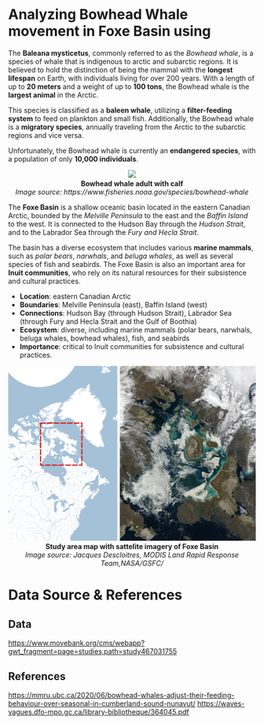 # Analyzing Bowhead Whale movement in Foxe Basin using

The **Baleana mysticetus**, commonly referred to as the *Bowhead whale*, is a species of whale that is indigenous to arctic and subarctic regions. It is believed to hold the distinction of being the mammal with the **longest lifespan** on Earth, with individuals living for over 200 years. With a length of up to **20 meters** and a weight of up to **100 tons**, the Bowhead whale is the **largest animal** in the Arctic.

This species is classified as a **baleen whale**, utilizing a **filter-feeding system** to feed on plankton and small fish. Additionally, the Bowhead whale is a **migratory species**, annually traveling from the Arctic to the subarctic regions and vice versa.

Unfortunately, the Bowhead whale is currently an **endangered species**, with a population of only **10,000 individuals**.

<center><img src="https://www.fisheries.noaa.gov/s3/dam-migration/bowhead_whale.jpg" width = 1000/></center>
<center><b>Bowhead whale adult with calf</b></center>
<center><i>Image source: https://www.fisheries.noaa.gov/species/bowhead-whale</i></center>

The **Foxe Basin** is a shallow oceanic basin located in the eastern Canadian Arctic, bounded by the *Melville Peninsula* to the east and the *Baffin Island* to the west. It is connected to the Hudson Bay through the *Hudson Strait*, and to the Labrador Sea through the *Fury and Hecla Strait*.

The basin has a diverse ecosystem that includes various **marine mammals**, such as *polar bears*, *narwhals*, and *beluga whales*, as well as several species of fish and seabirds. The Foxe Basin is also an important area for **Inuit communities**, who rely on its natural resources for their subsistence and cultural practices.

- **Location**: eastern Canadian Arctic
- **Boundaries**: Melville Peninsula (east), Baffin Island (west)
- **Connections**: Hudson Bay (through Hudson Strait), Labrador Sea (through Fury and Hecla Strait and the Gulf of Boothia)
- **Ecosystem**: diverse, including marine mammals (polar bears, narwhals, beluga whales, bowhead whales), fish, and seabirds
- **Importance**: critical to Inuit communities for subsistence and cultural practices.

<center><img src="output_graph/study_area_sat.png" width=1000/></center>
<center><b>Study area map with sattelite imagery of Foxe Basin</b></center>
<center><i>Image source: Jacques Descloitres, MODIS Land Rapid Response Team,NASA/GSFC/</i></center>

# Data Source & References

## Data
https://www.movebank.org/cms/webapp?gwt_fragment=page=studies,path=study467031755

## References
https://mmru.ubc.ca/2020/06/bowhead-whales-adjust-their-feeding-behaviour-over-seasonal-in-cumberland-sound-nunavut/
https://waves-vagues.dfo-mpo.gc.ca/library-bibliotheque/364045.pdf